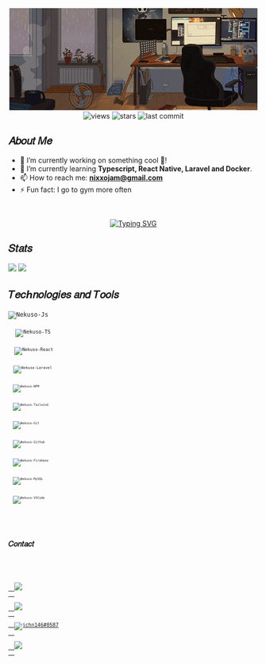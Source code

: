 <div align="center">
  <img src="Banner.gif">
</div>

<div align="center">
<!-- Profile Views -->
  <img src="https://komarev.com/ghpvc/?username=Nekuso&label=Profile%20views&color=9A45FF&style=flat-square" alt="views" />
  <!-- Github Stars -->
  <img src="https://img.shields.io/github/stars/Nekuso?color=9A45FF&style=flat-square" alt="stars" />
  <!-- Latest commit -->
  <img src="https://img.shields.io/github/last-commit/Nekuso/Nekuso?color=9A45FF&style=flat-square" alt="last commit" />
</div>

<h2>𝐴𝑏𝑜𝑢𝑡 𝑀𝑒</h2>

<ul>
  <li>🔭 I’m currently working on something cool 🚀!</li>
  <li>🌱 I’m currently learning <b>Typescript, React Native, Laravel and Docker</b>.</li>
  <li>📫 How to reach me: <b><a href="mailto:john.carv.sousa@gmail.com">nixxojam@gmail.com</a></b></li>
  <li>⚡ Fun fact: I go to gym more often</li>
</ul>

<br>

<p align="center">
  <a href="https://git.io/typing-svg"><img src="https://readme-typing-svg.demolab.com?font=Press+Start+2P&size=15&pause=1000&color=9A45FF&center=true&vCenter=true&width=435&lines=When+I'm+not+coding%2C;I'm+probably+at+the+gym+%F0%9F%92%AA%F0%9F%8F%BC;or+watching+marvel+movies+%F0%9F%8D%BF" alt="Typing SVG" /></a>
</p>

<h2>𝑆𝑡𝑎𝑡𝑠</h2>

<div>
  <img height="180em" src="https://github-readme-stats.vercel.app/api?username=Nekuso&show_icons=true&include_all_commits=true&theme=midnight-purple&hide_border=true">
  <img height="180em" src="https://github-readme-stats.vercel.app/api/top-langs/?username=Nekuso&layout=compact&theme=midnight-purple&hide_border=true&hide=css,html&langs_count=8">
</div>

<h2>𝑇𝑒𝑐ℎ𝑛𝑜𝑙𝑜𝑔𝑖𝑒𝑠 𝑎𝑛𝑑 𝑇𝑜𝑜𝑙𝑠</h2>

<div style="display: inline_block">
<!-- Javascript -->
  <code><img align="center" alt="Nekuso-Js" height="30" width="40" src="https://cdn.jsdelivr.net/gh/devicons/devicon/icons/javascript/javascript-plain.svg">
<!-- Typescript -->
  <code><img align="center" alt="Nekuso-TS" height="30" width="40" src="https://cdn.jsdelivr.net/gh/devicons/devicon/icons/typescript/typescript-original.svg">
<!-- React -->
  <code><img align="center" alt="Nekuso-React" height="30" width="40" src="https://cdn.jsdelivr.net/gh/devicons/devicon/icons/react/react-original.svg">
  <!-- Laravel -->
  <code><img align="center" alt="Nekuso-Laravel" height="30" width="40" src="https://cdn.jsdelivr.net/gh/devicons/devicon/icons/laravel/laravel-plain.svg">
<!-- NPM -->
  <code><img align="center" alt="Nekuso-NPM" height="30" width="40" src="https://cdn.jsdelivr.net/gh/devicons/devicon/icons/npm/npm-original-wordmark.svg"></code>
<!-- Tailwind -->
  <code><img align="center" alt="Nekuso-Tailwind" height="30" width="40" src="https://cdn.jsdelivr.net/gh/devicons/devicon/icons/tailwindcss/tailwindcss-plain.svg"></code>
  <!-- Git -->
  <code><img align="center" alt="Nekuso-Git" height="30" width="40" src="https://cdn.jsdelivr.net/gh/devicons/devicon/icons/git/git-original.svg"></code>
  <!-- Github -->
  <code><img align="center" alt="Nekuso-Github" height="30" width="40" src="https://cdn.jsdelivr.net/gh/devicons/devicon/icons/github/github-original.svg"></code>
  <!-- Firebase -->
  <code><img align="center" alt="Nekuso-Firebase" height="30" width="40" src="https://cdn.jsdelivr.net/gh/devicons/devicon/icons/firebase/firebase-plain.svg"></code>
  <!-- MySQL -->
  <code><img align="center" alt="Nekuso-MySQL" height="30" width="40" src="https://cdn.jsdelivr.net/gh/devicons/devicon/icons/mysql/mysql-original.svg"></code>
  <!-- VS Code -->
  <code><img align="center" alt="Nekuso-VSCode" height="30" width="40" src="https://cdn.jsdelivr.net/gh/devicons/devicon/icons/vscode/vscode-original.svg"></code>

</div>

<h2>𝐶𝑜𝑛𝑡𝑎𝑐𝑡</h2>

<div>
  <a href="https://www.linkedin.com/in/nekuso/" target="_blank">
  <img src="https://img.shields.io/badge/LinkedIn-0077B5?style=for-the-badge&logo=linkedin&logoColor=white">
  </a>
  <a href="https://instagram.com/nekuso_xx" target="_blank">
  <img src="https://img.shields.io/badge/-Instagram-%23E4405F?style=for-the-badge&logo=instagram&logoColor=white" target="_blank">
  </a>
  <a href="https://discord.gg/Nekuso#3718" target="blank">
  <img src="https://img.shields.io/badge/Discord-7289DA?style=for-the-badge&logo=discord&logoColor=white" alt="jchn146#0587">
  </a>
  <a href="mailto:nixxojam@gmail.com">
  <img src="https://img.shields.io/badge/Gmail-D14836?style=for-the-badge&logo=gmail&logoColor=white" target="_blank">
  </a>
</div>
